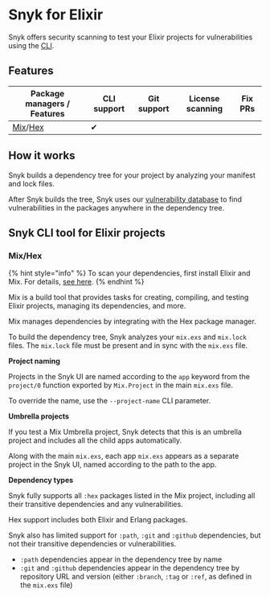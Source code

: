 # Snyk for Elixir

Snyk offers security scanning to test your Elixir projects for vulnerabilities using the [CLI](../../../snyk-cli/).

## Features

| Package managers / Features                                  | CLI support | Git support | License scanning | Fix PRs |
| ------------------------------------------------------------ | ----------- | ----------- | ---------------- | ------- |
| [Mix](https://hexdocs.pm/mix/Mix.html)/[Hex](https://hex.pm) | ✔︎          |             |                  |         |

## How it works

Snyk builds a dependency tree for your project by analyzing your manifest and lock files.

After Snyk builds the tree, Snyk uses our [vulnerability database](https://snyk.io/vuln) to find vulnerabilities in the packages anywhere in the dependency tree.

## Snyk CLI tool for Elixir projects

### Mix/Hex

{% hint style="info" %}
To scan your dependencies, first install Elixir and Mix. For details, [see here](https://elixir-lang.org/install.html).
{% endhint %}

Mix is a build tool that provides tasks for creating, compiling, and testing Elixir projects, managing its dependencies, and more.

Mix manages dependencies by integrating with the Hex package manager.

To build the dependency tree, Snyk analyzes your `mix.exs` and `mix.lock` files. The `mix.lock` file must be present and in sync with the `mix.exs` file.

**Project naming**

Projects in the Snyk UI are named according to the `app` keyword from the `project/0` function exported by `Mix.Project` in the main `mix.exs` file.

To override the name, use the `--project-name` CLI parameter.

**Umbrella projects**

If you test a Mix Umbrella project, Snyk detects that this is an umbrella project and includes all the child apps automatically.

Along with the main `mix.exs`, each app `mix.exs` appears as a separate project in the Snyk UI, named according to the path to the app.

**Dependency types**

Snyk fully supports all `:hex` packages listed in the Mix project, including all their transitive dependencies and any vulnerabilities.

Hex support includes both Elixir and Erlang packages.

Snyk also has limited support for `:path`, `:git` and `:github` dependencies, but not their transitive dependencies or vulnerabilities.

* `:path` dependencies appear in the dependency tree by name
* `:git` and `:github` dependencies appear in the dependency tree by repository URL and version (either `:branch`, `:tag` or `:ref`, as defined in the `mix.exs` file)
